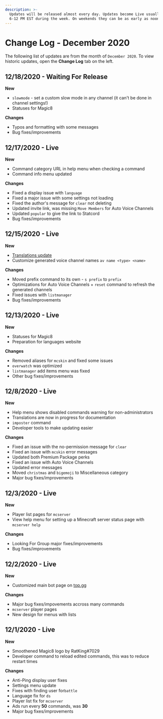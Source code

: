 ```yaml
---
description: >-
  Updates will be released almost every day. Updates become Live usually between
  6-12 PM EST during the week. On weekends they can be as early as noon.
---
```


# Change Log - December 2020

The following list of updates are from the month of `December 2020`. To view historic updates, open the **Change Log** tab on the left.

## 12/18/2020 - Waiting For Release

**New**

* `slowmode` - set a custom slow mode in any channel \(it can't be done in channel settings!\)
* Statuses for Magic8

**Changes**

* Typos and formatting with some messages
* Bug fixes/improvements

## 12/17/2020 - Live

**New**

* Command category URL in help menu when checking a command
* Command info menu updated

**Changes**

* Fixed a display issue with `language`
* Fixed a major issue with some settings not loading
* Fixed the author's message for `clear` not deleting
* Updated invite link, was missing `Move Members` for Auto Voice Channels
* Updated `popular` to give the link to Statcord
* Bug fixes/improvements

## 12/15/2020 - Live

**New**

* [Translations update](https://github.com/OfficialMagic8/languages/commits)
* Customize generated voice channel names `av name <type> <name>`

**Changes**

* Moved prefix command to its own - `s prefix` to `prefix`
* Optimizations for Auto Voice Channels + `reset` command to refresh the generated channels
* Fixed issues with `listmanager`
* Bug fixes/improvements

## 12/13/2020 - Live

**New**

* Statuses for Magic8
* Preparation for languages website

**Changes**

* Removed aliases for `mcskin` and fixed some issues
* `overwatch` was optimized
* `listmanager` add items menu was fixed
* Other bug fixes/improvements

## 12/8/2020 - Live

**New**

* Help menu shows disabled commands warning for non-administrators
* Translations are now in progress for documentation
* `imposter` command
* Developer tools to make updating easier

**Changes**

* Fixed an issue with the no-permission message for `clear`
* Fixed an issue with `mcskin` error messages
* Updated both Premium Package perks
* Fixed an issue with Auto Voice Channels
* Updated error messages
* Moved `christmas` and `bigemoji` to Miscellaneous category
* Major bug fixes/improvements

## 12/3/2020 - Live

**New**

* Player list pages for `mcserver`
* View help menu for setting up a Minecraft server status page with `mcserver help`

**Changes**

* Looking For Group major fixes/improvements
* Bug fixes/improvements

## 12/2/2020 - Live

**New**

* Customized main bot page on [top.gg](https://top.gg/bot/484148705507934208)

**Changes**

* Major bug fixes/impovements accross many commands
* `mcserver` player pages
* New design for menus with lists

## 12/1/2020 - Live

**New**

* Smoothened Magic8 logo by RatKing\#7029
* Developer command to reload edited commands, this was to reduce restart times

**Changes**

* Anti-Ping display user fixes
* Settings menu update
* Fixes with finding user for`battle`
* Language fix for `ds`
* Player list fix for `mcserver`
* Ads run every **50** commands, was **30**
* Major bug fixes/improvements

